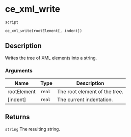 # ce_xml_write
`script`
```gml
ce_xml_write(rootElement[, indent])
```

## Description
Writes the tree of XML elements into a string.

### Arguments
| Name | Type | Description |
| ---- | ---- | ----------- |
| rootElement | `real` | The root element of the tree. |
| [indent] | `real` | The current indentation. |

## Returns
`string` The resulting string.